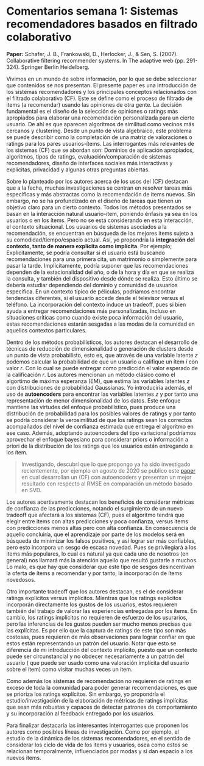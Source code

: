 # Comentarios semana 1: Sistemas recomendadores basados en filtrado colaborativo

**Paper:** Schafer, J. B., Frankowski, D., Herlocker, J., & Sen, S. (2007). Collaborative filtering recommender systems. In The adaptive web (pp. 291-324). Springer Berlin Heidelberg.

Vivimos en un mundo de sobre información, por lo que se debe seleccionar que contenidos se nos presentan. El presente paper es una introducción
de los sistemas recomendadores y los principales conceptos relacionados con el filtrado colaborativo (CF). Este se define como
el proceso de filtrado de items (a recomendar) usando las opiniones de otra gente. La decisión fundamental es el diseño de la selección de opiniones o ratings
más apropiados para elaborar una recomendación personalizada para un cierto usuario. De ahí es que aparecen algoritmos de similitud como vecinos más cercanos y clustering. Desde un punto de vista algebraico, este problema se puede describir como
la completación de una matriz de valoraciones o ratings para los pares usuarios-ítems. Las interrogantes más relevantes de los sistemas (CF) que se abordan son: Dominios de aplicación
apropiados, algoritmos, tipos de ratings, evaluación/comparación de sistemas recomendadores, diseño de interfaces sociales más interactivas y explícitas, privacidad
y algunas otras preguntas abiertas.

Sobre lo planteado por los autores acerca de los usos del (CF) destacan que a la fecha, muchas investigaciones se centran en resolver tareas más específicas y más abstractas como la recomendación de items nuevos. Sin embargo, no se ha profundizado en el diseño de tareas que tienen un objetivo claro para un cierto contexto. Todos los métodos
presentados se basan en la interacción natural usuario-ítem, poniendo énfasis ya sea en los usuarios o en los ítems. Pero no se está considerando en esta interacción, el contexto situacional. Los usuarios de sistemas 
asociados a la recomendación, se encuentran en búsqueda de los mejores items sujeto a su comodidad/tiempo/espacio actual. Así, yo propondría la **integración del contexto,
tanto de manera explícita como implícita**. Por ejemplo; Explícitamente, se podría consultar si el usuario está buscando recomendaciones para una primera cita, un matrimonio o
simplemente para pasar la tarde. Implícitamente, podría suponer que las recomendaciones dependen de la estacionalidad del año, o de la hora y día en que se realiza
la consulta, y también del dispositivo desde dónde se realiza. Esto último se debería estudiar dependiendo del dominio y comunidad de usuarios específica.
En un contexto típico de péliculas, podríamos encontrar tendencias diferentes, si el usuario accede desde el televisor versus el teléfono. La incorporación
del contexto induce un tradeoff, pues si bien ayuda a entregar recomendaciones más personalizadas, incluso en situaciones críticas como cuando existe poca información del usuario, estas recomendaciones estarán sesgadas a las modas de la comunidad en aquellos contextos particulares.

Dentro de los métodos probabilísticos, los autores destacan el desarrollo de técnicas de reducción de dimensionalidad o generación de clusters desde un punto de vista probabilísto, esto es, que através de una variable latente *z* podemos calcular la probabilidad de que un usuario *u* califique un ítem *i* con valor *r*. Con lo cual se puede entregar como predicción el valor esperado de la calificación *r*. Los autores mencionan un método clásico como el algortimo de máxima esperanza (EM), que estima las variables latentes *z* con distribuciones de probabilidad Gaussianas. Yo introduciría además, el uso de **autoencoders** para encontrar las variables latentes *z* y por tanto una representación de menor dimensionalidad de los datos. Este enfoque mantiene las virtudes del enfoque probabilístico, pues produce una distribución de probabilidad para los posibles valores de ratings y por tanto se podría considerar la verosimilitud de que los ratings sean los correctos acompañados del nivel de confianza estimada que entrega el algoritmo en ese caso. Además, adoptando autoencoders del tipo variacional podríamos aprovechar el enfoque bayesiano para considerar priors o información a priori de la distribución de los ratings que los usuarios están entregando a los ítem.

  > Investigando, descubrí que lo que propongo ya ha sido investigado recientemente, por ejemplo en agosto de 2020 se publico este [paper](https://www.researchgate.net/publication/343557520_Recommendation_System_Using_Autoencoders) en cual desarrollan un (CF) con autoencoders y presentan un mejor resultado con respecto al RMSE en comparación un método basado en SVD.

Los autores acertivamente destacan los beneficios de considerar métricas de confianza de las predicciones, notando el surgimiento de un nuevo tradeoff que afectará a los sistemas (CF), pues el algoritmo tendrá que elegir entre items con altas predicciones y poca confianza, versus items con predicciones menos altas pero con alta confianza. En consecuencia de aquello concluiría, que el aprendizaje por parte de los modelos será en búsqueda de minimizar los falsos positivos, y así lograr ser más confiables, pero esto incorpora un sesgo de escasa novedad. Pues se privilegiará a los items más populares, lo cual es natural ya que cada uno de nosotros (en general) nos llamará más la atención aquello que resultó gustarle a muchos. Lo malo, es que hay que considerar que este tipo de sesgos desincentivan la oferta de ítems a recomendar y por tanto, la incorporación de ítems novedosos.

Otro importante tradeoff que los autores destacan, es el de considerar ratings explícitos versus implícitos. Mientras que los ratings explícitos incorporán directamente los gustos de los usuarios, estos requieren también del trabajo de valorar las experiencias entregadas por los ítems. En cambio, los ratings implícitos no requieren de esfuerzo de los usurarios, pero las inferencias de los gustos pueden ser mucho menos precisas que las explícitas. Es por ello que la captura de ratings de este tipo son más costosas, pues requieren de más observaciones para lograr confiar en que estos están representando un patrón del usuario. Notar que esto se diferencia de mi introducción del contexto implícito, puesto que un contexto puede ser circunstancial y no obdecer necesariamente a un patrón del usuario ( que puede ser usado como una valoración implícita del usuario sobre el ítem) como visitar muchas veces un ítem.

Como además los sistemas de recomendación no requieren de ratings en exceso de toda la comunidad para poder generar recomendaciones, es que se prioriza los ratings explícitos. Sin embargo, yo propondría el estudio/investigación de la elaboración de métricas de ratings implícitas que sean más robustas y capaces de detectar patrones de comportamiento y su incorporación al feedback entregado por los usuarios.

Para finalizar destacaría las interesantes interrogantes que proponen los autores como posibles líneas de investigación. Como por ejemplo, el estudio de la dinámica de los sistemas recomendadores, en el sentido de considerar los ciclo de vida de los items y usuarios, osea como estos se relacionan temporalmente, influenciados por modas y si dan espacio a los nuevos items. 
